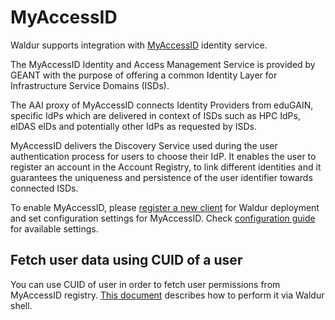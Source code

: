 # MyAccessID

Waldur supports integration with [MyAccessID](https://wiki.geant.org/display/MyAccessID/MyAccessID+Home) identity service.

The MyAccessID Identity and Access Management Service is provided by GEANT with the purpose of offering  a common
Identity Layer for Infrastructure Service Domains (ISDs).

The AAI proxy of MyAccessID connects Identity Providers from eduGAIN, specific IdPs which are delivered in context of
ISDs such as HPC IdPs, eIDAS eIDs and potentially other IdPs as requested by ISDs.

MyAccessID delivers the Discovery Service used during the user authentication process for users to choose their IdP.
It enables the user to register an account in the Account Registry, to link different identities and it guarantees
the uniqueness and persistence of the user identifier towards connected ISDs.

To enable MyAccessID, please [register a new client](https://wiki.geant.org/display/MyAccessID/Registering+Relying+Parties)
for Waldur deployment and set configuration settings for MyAccessID.
Check [configuration guide](../mastermind-configuration/configuration-guide.md) for available settings.

## Fetch user data using CUID of a user

You can use CUID of user in order to fetch user permissions from MyAccessID registry.
[This document](../waldur-shell.md) describes how to perform it via Waldur shell.
